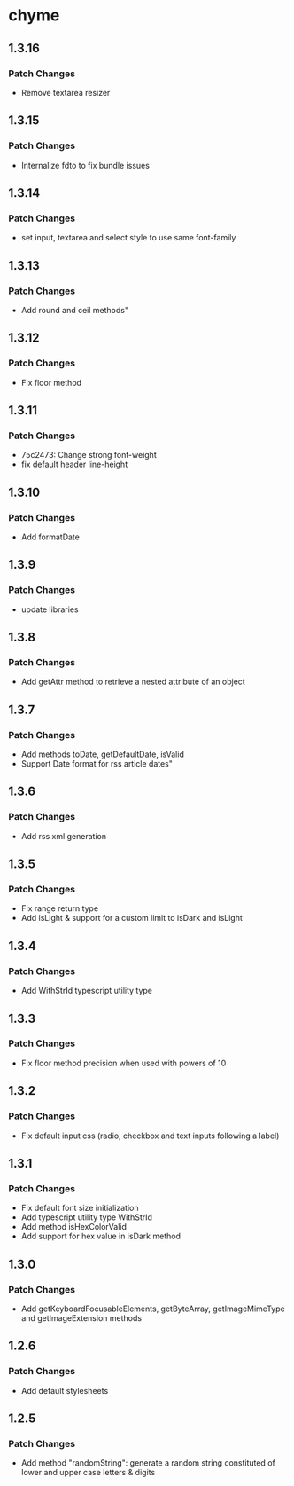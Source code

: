 # chyme

## 1.3.16

### Patch Changes

- Remove textarea resizer

## 1.3.15

### Patch Changes

- Internalize fdto to fix bundle issues

## 1.3.14

### Patch Changes

- set input, textarea and select style to use same font-family

## 1.3.13

### Patch Changes

- Add round and ceil methods"

## 1.3.12

### Patch Changes

- Fix floor method

## 1.3.11

### Patch Changes

- 75c2473: Change strong font-weight
- fix default header line-height

## 1.3.10

### Patch Changes

- Add formatDate

## 1.3.9

### Patch Changes

- update libraries

## 1.3.8

### Patch Changes

- Add getAttr method to retrieve a nested attribute of an object

## 1.3.7

### Patch Changes

- Add methods toDate, getDefaultDate, isValid
- Support Date format for rss article dates"

## 1.3.6

### Patch Changes

- Add rss xml generation

## 1.3.5

### Patch Changes

- Fix range return type
- Add isLight & support for a custom limit to isDark and isLight

## 1.3.4

### Patch Changes

- Add WithStrId typescript utility type

## 1.3.3

### Patch Changes

- Fix floor method precision when used with powers of 10

## 1.3.2

### Patch Changes

- Fix default input css (radio, checkbox and text inputs following a label)

## 1.3.1

### Patch Changes

- Fix default font size initialization
- Add typescript utility type WithStrId
- Add method isHexColorValid
- Add support for hex value in isDark method

## 1.3.0

### Patch Changes

- Add getKeyboardFocusableElements, getByteArray, getImageMimeType and getImageExtension methods

## 1.2.6

### Patch Changes

- Add default stylesheets

## 1.2.5

### Patch Changes

- Add method "randomString": generate a random string constituted of lower and upper case letters & digits
